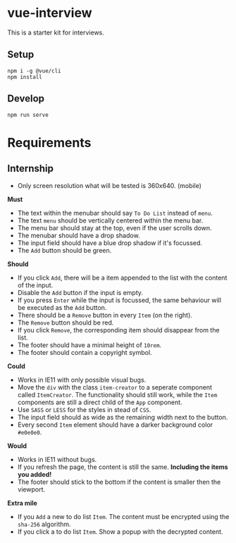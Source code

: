 # vue-interview
This is a starter kit for interviews.

## Setup
```
npm i -g @vue/cli
npm install
```

## Develop
```
npm run serve
```

# Requirements
## Internship
- Only screen resolution what will be tested is 360x640. (mobile)

**Must**
- The text within the menubar should say `To Do List` instead of `menu`.
- The text `menu` should be vertically centered within the menu bar.
- The menu bar should stay at the top, even if the user scrolls down.
- The menubar should have a drop shadow.
- The input field should have a blue drop shadow if it's focussed.
- The `Add` button should be green.


**Should**
- If you click `Add`, there will be a item appended to the list with the content of the input.
- Disable the `Add` button if the input is empty.
- If you press `Enter` while the input is focussed, the same behaviour will be executed as the `Add` button.
- There should be a `Remove` button in every `Item` (on the right).
- The `Remove` button should be red.
- If you click `Remove`, the corresponding item should disappear from the list.
- The footer should have a minimal height of `10rem`.
- The footer should contain a copyright symbol. 

**Could**
- Works in IE11 with only possible visual bugs.
- Move the `div` with the class `item-creator` to a seperate component called `ItemCreator`. The functionality should still work, while the `Item` components are still a direct child of the `App` component.
- Use `SASS` or `LESS` for the styles in stead of `CSS`.
- The input field should as wide as the remaining width next to the button.
- Every second `Item` element should have a darker background color `#e0e0e0`.

**Would**
- Works in IE11 without bugs.
- If you refresh the page, the content is still the same. **Including the items you added!**
- The footer should stick to the bottom if the content is smaller then the viewport.

**Extra mile**
- If you `Add` a new to do list `Item`. The content must be encrypted using the `sha-256` algorithm.
- If you click a to do list `Item`. Show a popup with the decrypted content.
